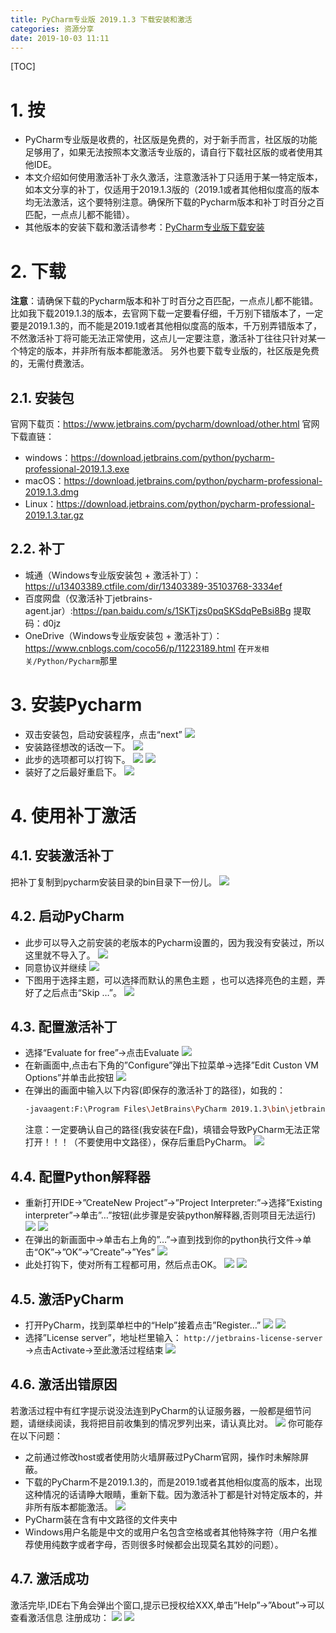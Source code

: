 ```yaml
---
title: PyCharm专业版 2019.1.3 下载安装和激活
categories: 资源分享
date: 2019-10-03 11:11
---
```

[TOC]

# 1. 按
* PyCharm专业版是收费的，社区版是免费的，对于新手而言，社区版的功能足够用了，如果无法按照本文激活专业版的，请自行下载社区版的或者使用其他IDE。
* 本文介绍如何使用激活补丁永久激活，注意激活补丁只适用于某一特定版本，如本文分享的补丁，仅适用于2019.1.3版的（2019.1或者其他相似度高的版本均无法激活，这个要特别注意。确保所下载的Pycharm版本和补丁时百分之百匹配，一点点儿都不能错）。
* 其他版本的安装下载和激活请参考：[PyCharm专业版下载安装](https://www.cnblogs.com/coco56/p/11992867.html)

# 2. 下载
**注意**：请确保下载的Pycharm版本和补丁时百分之百匹配，一点点儿都不能错。比如我下载2019.1.3的版本，去官网下载一定要看仔细，千万别下错版本了，一定要是2019.1.3的，而不能是2019.1或者其他相似度高的版本，千万别弄错版本了，不然激活补丁将可能无法正常使用，这点儿一定要注意，激活补丁往往只针对某一个特定的版本，并非所有版本都能激活。
另外也要下载专业版的，社区版是免费的，无需付费激活。
## 2.1. 安装包
官网下载页：https://www.jetbrains.com/pycharm/download/other.html
官网下载直链：
* windows：https://download.jetbrains.com/python/pycharm-professional-2019.1.3.exe
* macOS：https://download.jetbrains.com/python/pycharm-professional-2019.1.3.dmg
* Linux：https://download.jetbrains.com/python/pycharm-professional-2019.1.3.tar.gz


## 2.2. 补丁
* 城通（Windows专业版安装包 + 激活补丁）： https://u13403389.ctfile.com/dir/13403389-35103768-3334ef
* 百度网盘（仅激活补丁jetbrains-agent.jar）:https://pan.baidu.com/s/1SKTjzs0pqSKSdqPeBsi8Bg 提取码：d0jz
* OneDrive（Windows专业版安装包 + 激活补丁）：https://www.cnblogs.com/coco56/p/11223189.html
在`开发相关/Python/Pycharm`那里

# 3. 安装Pycharm
* 双击安装包，启动安装程序，点击“next”
![](https://img-blog.csdnimg.cn/2019071313380199.png?x-oss-process=image/watermark,type_ZmFuZ3poZW5naGVpdGk,shadow_10,text_aHR0cHM6Ly9ibG9nLmNzZG4ubmV0L0NPQ081Ng==,size_16,color_FFFFFF,t_70)
* 安装路径想改的话改一下。
![](https://img-blog.csdnimg.cn/20190721113538317.png?x-oss-process=image/watermark,type_ZmFuZ3poZW5naGVpdGk,shadow_10,text_aHR0cHM6Ly9ibG9nLmNzZG4ubmV0L0NPQ081Ng==,size_16,color_FFFFFF,t_70)
* 此步的选项都可以打钩下。
![](https://img-blog.csdnimg.cn/20191003090142832.png?x-oss-process=image/watermark,type_ZmFuZ3poZW5naGVpdGk,shadow_10,text_aHR0cHM6Ly9ibG9nLmNzZG4ubmV0L0NPQ081Ng==,size_16,color_FFFFFF,t_70)
![](https://img-blog.csdnimg.cn/2019071313390295.png?x-oss-process=image/watermark,type_ZmFuZ3poZW5naGVpdGk,shadow_10,text_aHR0cHM6Ly9ibG9nLmNzZG4ubmV0L0NPQ081Ng==,size_16,color_FFFFFF,t_70)
* 装好了之后最好重启下。
![](https://img-blog.csdnimg.cn/20191003090343175.png?x-oss-process=image/watermark,type_ZmFuZ3poZW5naGVpdGk,shadow_10,text_aHR0cHM6Ly9ibG9nLmNzZG4ubmV0L0NPQ081Ng==,size_16,color_FFFFFF,t_70)

# 4. 使用补丁激活
## 4.1. 安装激活补丁
把补丁复制到pycharm安装目录的bin目录下一份儿。
![](https://img-blog.csdnimg.cn/20190713134255309.png?x-oss-process=image/watermark,type_ZmFuZ3poZW5naGVpdGk,shadow_10,text_aHR0cHM6Ly9ibG9nLmNzZG4ubmV0L0NPQ081Ng==,size_16,color_FFFFFF,t_70)
## 4.2. 启动PyCharm
* 此步可以导入之前安装的老版本的Pycharm设置的，因为我没有安装过，所以这里就不导入了。
![](https://img-blog.csdnimg.cn/20190713144504934.png?x-oss-process=image/watermark,type_ZmFuZ3poZW5naGVpdGk,shadow_10,text_aHR0cHM6Ly9ibG9nLmNzZG4ubmV0L0NPQ081Ng==,size_16,color_FFFFFF,t_70)
* 同意协议并继续
![](https://img-blog.csdnimg.cn/20190713144517636.png?x-oss-process=image/watermark,type_ZmFuZ3poZW5naGVpdGk,shadow_10,text_aHR0cHM6Ly9ibG9nLmNzZG4ubmV0L0NPQ081Ng==,size_16,color_FFFFFF,t_70)
* 下图用于选择主题，可以选择而默认的黑色主题 ，也可以选择亮色的主题，弄好了之后点击“Skip …”。
![](https://img-blog.csdnimg.cn/20191003091156343.png?x-oss-process=image/watermark,type_ZmFuZ3poZW5naGVpdGk,shadow_10,text_aHR0cHM6Ly9ibG9nLmNzZG4ubmV0L0NPQ081Ng==,size_16,color_FFFFFF,t_70)

## 4.3. 配置激活补丁
* 选择“Evaluate for free”->点击Evaluate
![](https://img-blog.csdnimg.cn/20190713144428849.png?x-oss-process=image/watermark,type_ZmFuZ3poZW5naGVpdGk,shadow_10,text_aHR0cHM6Ly9ibG9nLmNzZG4ubmV0L0NPQ081Ng==,size_16,color_FFFFFF,t_70)
* 在新画面中,点击右下角的”Configure”弹出下拉菜单->选择”Edit Custon VM Options”并单击此按钮
![](https://img-blog.csdnimg.cn/20190713145434588.png?x-oss-process=image/watermark,type_ZmFuZ3poZW5naGVpdGk,shadow_10,text_aHR0cHM6Ly9ibG9nLmNzZG4ubmV0L0NPQ081Ng==,size_16,color_FFFFFF,t_70)
* 在弹出的画面中输入以下内容(即保存的激活补丁的路径)，如我的：
    ```bash
    -javaagent:F:\Program Files\JetBrains\PyCharm 2019.1.3\bin\jetbrains-agent.jar
    ```
    注意：一定要确认自己的路径(我安装在F盘)，填错会导致PyCharm无法正常打开！！！（不要使用中文路径），保存后重启PyCharm。
![](https://img-blog.csdnimg.cn/20190713145516401.png?x-oss-process=image/watermark,type_ZmFuZ3poZW5naGVpdGk,shadow_10,text_aHR0cHM6Ly9ibG9nLmNzZG4ubmV0L0NPQ081Ng==,size_16,color_FFFFFF,t_70)

## 4.4. 配置Python解释器
* 重新打开IDE->”CreateNew Project”->”Project Interpreter:”->选择”Existing interpreter”->单击”…”按钮(此步骤是安装python解释器,否则项目无法运行)
![](https://imgconvert.csdnimg.cn/aHR0cHM6Ly9pLmxvbGkubmV0LzIwMTkvMDcvMTMvNWQyOTg0YWZhMzNjYzM2MjE3LnBuZw)
![](https://img-blog.csdnimg.cn/20190713145534804.png?x-oss-process=image/watermark,type_ZmFuZ3poZW5naGVpdGk,shadow_10,text_aHR0cHM6Ly9ibG9nLmNzZG4ubmV0L0NPQ081Ng==,size_16,color_FFFFFF,t_70)
* 在弹出的新画面中->单击右上角的”…”->直到找到你的python执行文件->单击“OK”->”OK”->”Create”->”Yes”
![](https://img-blog.csdnimg.cn/20190713145551160.png?x-oss-process=image/watermark,type_ZmFuZ3poZW5naGVpdGk,shadow_10,text_aHR0cHM6Ly9ibG9nLmNzZG4ubmV0L0NPQ081Ng==,size_16,color_FFFFFF,t_70)
* 此处打钩下，使对所有工程都可用，然后点击OK。
![](https://imgconvert.csdnimg.cn/aHR0cHM6Ly9pLmxvbGkubmV0LzIwMTkvMDcvMTMvNWQyOTg1NmQ3NjAzMjY5NzY1LnBuZw)
![](https://imgconvert.csdnimg.cn/aHR0cHM6Ly9pLmxvbGkubmV0LzIwMTkvMDcvMTMvNWQyOTg1N2U5YmJlOTg4OTM5LnBuZw)

## 4.5. 激活PyCharm
* 打开PyCharm，找到菜单栏中的“Help”接着点击”Register…”
![](https://imgconvert.csdnimg.cn/aHR0cHM6Ly9pLmxvbGkubmV0LzIwMTkvMDcvMTMvNWQyOTg1OTBkNTUyMTk0NjIxLnBuZw)
![](https://imgconvert.csdnimg.cn/aHR0cHM6Ly9pLmxvbGkubmV0LzIwMTkvMDcvMTMvNWQyOTg1YjhjODY0OTk2ODU1LnBuZw)
* 选择”License server”，地址栏里输入： `http://jetbrains-license-server` ->点击Activate->至此激活过程结束
![](https://img-blog.csdnimg.cn/2019071409291416.png?x-oss-process=image/watermark,type_ZmFuZ3poZW5naGVpdGk,shadow_10,text_aHR0cHM6Ly9ibG9nLmNzZG4ubmV0L0NPQ081Ng==,size_16,color_FFFFFF,t_70)

## 4.6. 激活出错原因
若激活过程中有红字提示说没法连到PyCharm的认证服务器，一般都是细节问题，请继续阅读，我将把目前收集到的情况罗列出来，请认真比对。
![](https://img-blog.csdnimg.cn/20190720180730118.png?x-oss-process=image/watermark,type_ZmFuZ3poZW5naGVpdGk,shadow_10,text_aHR0cHM6Ly9ibG9nLmNzZG4ubmV0L0NPQ081Ng==,size_16,color_FFFFFF,t_70)
你可能存在以下问题：
* 之前通过修改host或者使用防火墙屏蔽过PyCharm官网，操作时未解除屏蔽。
* 下载的PyCharm不是2019.1.3的，而是2019.1或者其他相似度高的版本，出现这种情况的话请睁大眼睛，重新下载。因为激活补丁都是针对特定版本的，并非所有版本都能激活。
![](https://img-blog.csdnimg.cn/20190721003714928.png?x-oss-process=image/watermark,type_ZmFuZ3poZW5naGVpdGk,shadow_10,text_aHR0cHM6Ly9ibG9nLmNzZG4ubmV0L0NPQ081Ng==,size_16,color_FFFFFF,t_70)
* PyCharm装在含有中文路径的文件夹中
* Windows用户名能是中文的或用户名包含空格或者其他特殊字符（用户名推荐使用纯数字或者字母，否则很多时候都会出现莫名其妙的问题）。

## 4.7. 激活成功
激活完毕,IDE右下角会弹出个窗口,提示已授权给XXX,单击”Help”->”About”->可以查看激活信息
注册成功：
![](https://img-blog.csdnimg.cn/20190713152102712.png?x-oss-process=image/watermark,type_ZmFuZ3poZW5naGVpdGk,shadow_10,text_aHR0cHM6Ly9ibG9nLmNzZG4ubmV0L0NPQ081Ng==,size_16,color_FFFFFF,t_70)
![](https://img-blog.csdnimg.cn/20190802204834939.png?x-oss-process=image/watermark,type_ZmFuZ3poZW5naGVpdGk,shadow_10,text_aHR0cHM6Ly9ibG9nLmNzZG4ubmV0L0NPQ081Ng==,size_16,color_FFFFFF,t_70)